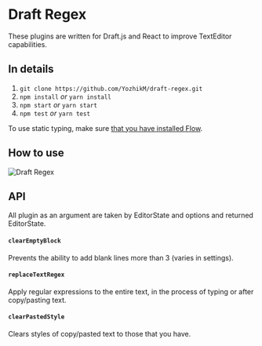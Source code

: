 
# Draft Regex

These plugins are written for Draft.js and React to improve TextEditor capabilities.

## In details

1. `git clone https://github.com/YozhikM/draft-regex.git`
2. `npm install` *or* `yarn install`
3. `npm start` *or* `yarn start`
4. `npm test` *or* `yarn test`

To use static typing, make sure [that you have installed Flow](https://flow.org/en/docs/install).

## How to use

![Draft Regex](https://i.imgur.com/xzQyZpj.png)

## API

All plugin as an argument are taken by EditorState and options and returned EditorState.

#### `clearEmptyBlock`
Prevents the ability to add blank lines more than 3 (varies in settings).

#### `replaceTextRegex`
Apply regular expressions to the entire text, in the process of typing or after copy/pasting text.

#### `clearPastedStyle`
Clears styles of copy/pasted text to those that you have.
